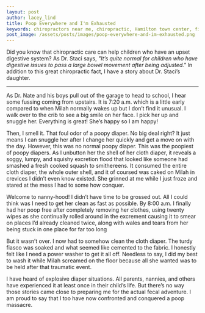 ```yaml
---
layout: post
author: lacey_lind
title: Poop Everywhere and I'm Exhausted
keywords: chiropractors near me, chiropractic, Hamilton town center, fishers, geist, noblesville, fortville, McCordsville, 
post_image: /assets/posts/images/poop-everywhere-and-im-exhausted.png
---
```

Did you know that chiropractic care can help children who have an upset digestive system? As Dr. Staci says, _"It’s quite normal for children who have digestive issues to pass a large bowel movement after being adjusted."_ In addition to this great chiropractic fact, I have a story about Dr. Staci’s daughter.

<hr>

As Dr. Nate and his boys pull out of the garage to head to school, I hear some fussing coming from upstairs. It is 7:20 a.m. which is a little early compared to when Milah normally wakes up but I don’t find it unusual. I walk over to the crib to see a big smile on her face. I pick her up and snuggle her. Everything is great! She’s happy so I am happy!

Then, I smell it. That foul odor of a poopy diaper. No big deal right? It just means I can snuggle her after I change her quickly and get a move on with the day. However, this was no normal poopy diaper. This was the poopiest of poopy diapers. As I unbutton her the shell of her cloth diaper, it reveals a soggy, lumpy, and squishy excretion flood that looked like someone had smashed a fresh cooked squash to smithereens. It consumed the entire cloth diaper, the whole outer shell, and it of coursed was caked on Milah in crevices I didn’t even know existed. She grinned at me while I just froze and stared at the mess I had to some how conquer.

Welcome to nanny-hood! I didn’t have time to be grossed out. All I could think was I need to get her clean as fast as possible. By 8:00 a.m. I finally had her poop free after completely removing her clothes, using twenty wipes as she continually rolled around in the excrement causing it to smear on places I’d already cleaned twice, along with wales and tears from her being stuck in one place for far too long

But it wasn’t over. I now had to somehow clean the cloth diaper. The turdy fiasco was soaked and what seemed like cemented to the fabric. I honestly felt like I need a power washer to get it all off. Needless to say, I did my best to wash it while Milah screamed on the floor because all she wanted was to be held after that traumatic event.

 I have heard of explosive diaper situations. All parents, nannies, and others have experienced it at least once in their child’s life. But there’s no way those stories came close to preparing me for the actual fecal adventure. I am proud to say that I too have now confronted and conquered a poop massacre.
